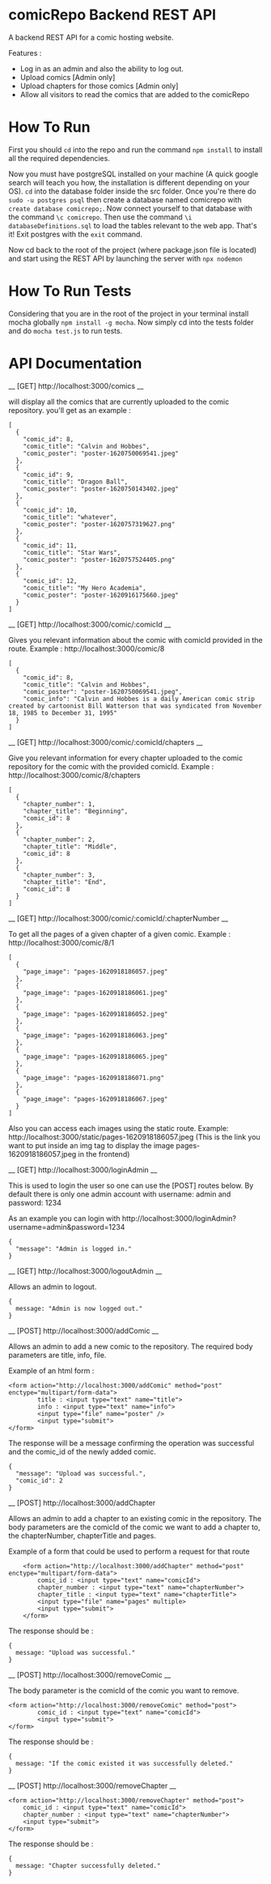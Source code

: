 # comicRepo Backend REST API

A backend REST API for a comic hosting website.

Features :
- Log in as an admin and also the ability to log out.
- Upload comics [Admin only]
- Upload chapters for those comics [Admin only]
- Allow all visitors to read the comics that are added to the comicRepo

# How To Run

First you should `cd` into the repo and run the command `npm install` to install
all the required dependencies. 

Now you must have postgreSQL installed on your machine (A quick google search will teach you how, the installation is different depending on your OS). 
`cd` into the database folder inside the src folder. Once you're there do `sudo -u postgres psql` then create a database named comicrepo with `create database comicrepo;`. Now connect yourself to that database with the command `\c comicrepo`. Then use the command `\i databaseDefinitions.sql` to load the tables relevant to the web app. That's it! Exit postgres with the `exit` command.

Now cd back to the root of the project (where package.json file is located) and start using the REST API by launching the server with
`npx nodemon`

# How To Run Tests

Considering that you are in the root of the project in your terminal install mocha globally `npm install -g mocha`.
Now simply cd into the tests folder and do `mocha test.js` to run tests.

# API Documentation

__ [GET] http://localhost:3000/comics __

will display all the comics that are currently uploaded to the comic repository. you'll get as an example :
```
[
  {
    "comic_id": 8,
    "comic_title": "Calvin and Hobbes",
    "comic_poster": "poster-1620750069541.jpeg"
  },
  {
    "comic_id": 9,
    "comic_title": "Dragon Ball",
    "comic_poster": "poster-1620750143402.jpeg"
  },
  {
    "comic_id": 10,
    "comic_title": "whatever",
    "comic_poster": "poster-1620757319627.png"
  },
  {
    "comic_id": 11,
    "comic_title": "Star Wars",
    "comic_poster": "poster-1620757524405.png"
  },
  {
    "comic_id": 12,
    "comic_title": "My Hero Academia",
    "comic_poster": "poster-1620916175660.jpeg"
  }
]

```

__ [GET] http://localhost:3000/comic/:comicId __

Gives you relevant information about the comic with comicId provided in the route.
Example : http://localhost:3000/comic/8
```
[
  {
    "comic_id": 8,
    "comic_title": "Calvin and Hobbes",
    "comic_poster": "poster-1620750069541.jpeg",
    "comic_info": "Calvin and Hobbes is a daily American comic strip created by cartoonist Bill Watterson that was syndicated from November 18, 1985 to December 31, 1995"
  }
]
```

__ [GET] http://localhost:3000/comic/:comicId/chapters __

Give you relevant information for every chapter uploaded to the comic repository for the comic with the provided comicId.
Example : http://localhost:3000/comic/8/chapters
```
[
  {
    "chapter_number": 1,
    "chapter_title": "Beginning",
    "comic_id": 8
  },
  {
    "chapter_number": 2,
    "chapter_title": "Middle",
    "comic_id": 8
  },
  {
    "chapter_number": 3,
    "chapter_title": "End",
    "comic_id": 8
  }
]
```
__ [GET] http://localhost:3000/comic/:comicId/:chapterNumber __

To get all the pages of a given chapter of a given comic. Example : http://localhost:3000/comic/8/1
```
[
  {
    "page_image": "pages-1620918186057.jpeg"
  },
  {
    "page_image": "pages-1620918186061.jpeg"
  },
  {
    "page_image": "pages-1620918186052.jpeg"
  },
  {
    "page_image": "pages-1620918186063.jpeg"
  },
  {
    "page_image": "pages-1620918186065.jpeg"
  },
  {
    "page_image": "pages-1620918186071.png"
  },
  {
    "page_image": "pages-1620918186067.jpeg"
  }
]
```
Also you can access each images using the static route. Example: http://localhost:3000/static/pages-1620918186057.jpeg (This is the link you want to put inside an img tag to display the image pages-1620918186057.jpeg in the frontend) 

__ [GET] http://localhost:3000/loginAdmin __

This is used to login the user so one can use the [POST] routes below. By default there is only one admin account with username: admin and password: 1234 

As an example you can login with http://localhost:3000/loginAdmin?username=admin&password=1234

```
{
  "message": "Admin is logged in."
}

```

__ [GET] http://localhost:3000/logoutAdmin __

Allows an admin to logout.

```
{
  message: "Admin is now logged out."
}

```

__ [POST] http://localhost:3000/addComic __

Allows an admin to add a new comic to the repository. The required body parameters are title, info, file.

Example of an html form :
```
<form action="http://localhost:3000/addComic" method="post" enctype="multipart/form-data">
        title : <input type="text" name="title">
        info : <input type="text" name="info">
        <input type="file" name="poster" />
        <input type="submit">
</form>
```

The response will be a message confirming the operation was successful and the comic_id
of the newly added comic.

```
{
  "message": "Upload was successful.",
  "comic_id": 2
}

```

__ [POST] http://localhost:3000/addChapter

Allows an admin to add a chapter to an existing comic in the repository.
The body parameters are the comicId of the comic we want to add a chapter to, the chapterNumber,
chapterTitle and pages.

Example of a form that could be used to perform a request for that route
```
    <form action="http://localhost:3000/addChapter" method="post" enctype="multipart/form-data">
        comic_id : <input type="text" name="comicId">
        chapter_number : <input type="text" name="chapterNumber">
        chapter_title : <input type="text" name="chapterTitle">
        <input type="file" name="pages" multiple>
        <input type="submit">
    </form>
```

The response should be :
```
{
  message: "Upload was successful."
}

```

__ [POST] http://localhost:3000/removeComic __

The body parameter is the comicId of the comic you want to remove.

```
<form action="http://localhost:3000/removeComic" method="post">
        comic_id : <input type="text" name="comicId">
        <input type="submit">
</form>
```

The response should be : 
```
{
  message: "If the comic existed it was successfully deleted."
}
```

__ [POST] http://localhost:3000/removeChapter __

```
<form action="http://localhost:3000/removeChapter" method="post">
    comic_id : <input type="text" name="comicId">
    chapter_number : <input type="text" name="chapterNumber">
    <input type="submit">
</form>
```

The response should be :

```
{
  message: "Chapter successfully deleted."
}

```
